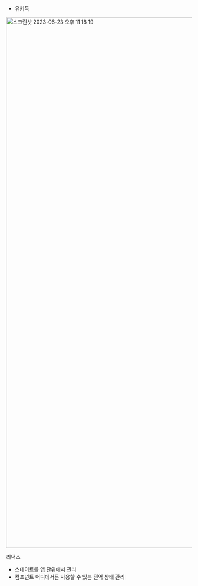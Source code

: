 - 유키독
<img width="1440" alt="스크린샷 2023-06-23 오후 11 18 19" src="https://github.com/Ukeydock/ReactJS/assets/71562311/707b0fb8-a542-42d4-a7ae-fe5a05f3d00f">

리덕스
- 스테이트를 앱 단위에서 관리
- 컴포넌트 어디에서든 사용할 수 있는 전역 상태 관리

